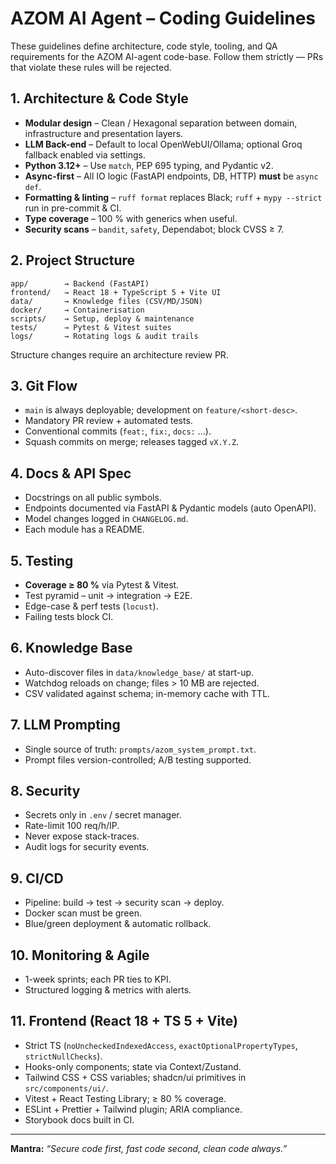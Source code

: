 # AZOM AI Agent – Coding Guidelines

These guidelines define architecture, code style, tooling, and QA requirements for the AZOM AI-agent code-base. Follow them strictly — PRs that violate these rules will be rejected.

## 1. Architecture & Code Style

* **Modular design** – Clean / Hexagonal separation between domain, infrastructure and presentation layers.
* **LLM Back-end** – Default to local OpenWebUI/Ollama; optional Groq fallback enabled via settings.
* **Python 3.12+** – Use `match`, PEP 695 typing, and Pydantic v2.
* **Async-first** – All IO logic (FastAPI endpoints, DB, HTTP) **must** be `async def`.
* **Formatting & linting** – `ruff format` replaces Black; `ruff` + `mypy --strict` run in pre-commit & CI.
* **Type coverage** – 100 % with generics when useful.
* **Security scans** – `bandit`, `safety`, Dependabot; block CVSS ≥ 7.

## 2. Project Structure
```
app/        → Backend (FastAPI)
frontend/   → React 18 + TypeScript 5 + Vite UI
data/       → Knowledge files (CSV/MD/JSON)
docker/     → Containerisation
scripts/    → Setup, deploy & maintenance
tests/      → Pytest & Vitest suites
logs/       → Rotating logs & audit trails
```
Structure changes require an architecture review PR.

## 3. Git Flow
* `main` is always deployable; development on `feature/<short-desc>`.
* Mandatory PR review + automated tests.
* Conventional commits (`feat:`, `fix:`, `docs:` …).
* Squash commits on merge; releases tagged `vX.Y.Z`.

## 4. Docs & API Spec
* Docstrings on all public symbols.
* Endpoints documented via FastAPI & Pydantic models (auto OpenAPI).
* Model changes logged in `CHANGELOG.md`.
* Each module has a README.

## 5. Testing
* **Coverage ≥ 80 %** via Pytest & Vitest.
* Test pyramid – unit → integration → E2E.
* Edge-case & perf tests (`locust`).
* Failing tests block CI.

## 6. Knowledge Base
* Auto-discover files in `data/knowledge_base/` at start-up.
* Watchdog reloads on change; files > 10 MB are rejected.
* CSV validated against schema; in-memory cache with TTL.

## 7. LLM Prompting
* Single source of truth: `prompts/azom_system_prompt.txt`.
* Prompt files version-controlled; A/B testing supported.

## 8. Security
* Secrets only in `.env` / secret manager.
* Rate-limit 100 req/h/IP.
* Never expose stack-traces.
* Audit logs for security events.

## 9. CI/CD
* Pipeline: build → test → security scan → deploy.
* Docker scan must be green.
* Blue/green deployment & automatic rollback.

## 10. Monitoring & Agile
* 1-week sprints; each PR ties to KPI.
* Structured logging & metrics with alerts.

## 11. Frontend (React 18 + TS 5 + Vite)
* Strict TS (`noUncheckedIndexedAccess`, `exactOptionalPropertyTypes`, `strictNullChecks`).
* Hooks-only components; state via Context/Zustand.
* Tailwind CSS + CSS variables; shadcn/ui primitives in `src/components/ui/`.
* Vitest + React Testing Library; ≥ 80 % coverage.
* ESLint + Prettier + Tailwind plugin; ARIA compliance.
* Storybook docs built in CI.

---
**Mantra:** _“Secure code first, fast code second, clean code always.”_
